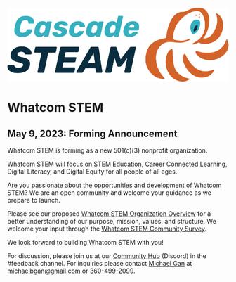 <style>
  .header {
	display: none;
  }
  .footer {
	display: none;
  }
</style>

[![Cascade STEAM Logo](/assets/images/Cascade_STEAM_horizontal_logo_primary_1.png)](https://cascadesteam.org)

# Whatcom STEM

## May 9, 2023: Forming Announcement

Whatcom STEM is forming as a new 501(c)(3) nonprofit organization.

Whatcom STEM will focus on STEM Education, Career Connected Learning, Digital Literacy, and Digital Equity for all people of all ages. 

Are you passionate about the opportunities and development of Whatcom STEM? We are an open community and welcome your guidance as we prepare to launch.

Please see our proposed [Whatcom STEM Organization Overview](/organization.html) for a better understanding of our purpose, mission, values, and structure. We welcome your input through the [Whatcom STEM Community Survey](http://survey.whatcomstem.org). 

We look forward to building Whatcom STEM with you!

For discussion, please join us at our [Community Hub](http://discord.whatcomstem.org) (Discord) in the #feedback channel. For inquiries please contact [Michael Gan](https://www.linkedin.com/in/michaelbgan) at [michaelbgan@gmail.com](mailto:michaelbgan@gmail.com) or [360-499-2099](tel:13604992099).
